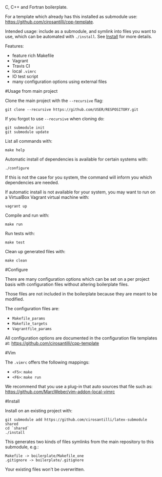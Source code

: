 C, C++ and Fortran boilerplate.

For a template which already has this installed as submodule use: <https://github.com/cirosantilli/cpp-template>.

Intended usage: include as a submodule, and symlink into files you want to use, which can be automated with `./install`. See [Install](#install) for more details.

Features:

- feature rich Makefile
- Vagrant
- Travis CI
- local `.vimrc`
- IO test script
- many configuration options using external files

#Usage from main project

Clone the main project with the `--recursive` flag:

    git clone --recursive https://github.com/USER/RESPOSITORY.git

If you forgot to use `--recursive` when cloning do:

    git submodule init
    git submodule update

List all commands with:

    make help

Automatic install of dependencies is available for certain systems with:

    ./configure

If this is not the case for you system, the command will inform you which dependencies are needed.

If automatic install is not available for your system, you may want to run on a VirtualBox Vagrant virtual machine with:

    vagrant up

Compile and run with:

    make run

Run tests with:

    make test

Clean up generated files with:

    make clean

#Configure

There are many configuration options which can be set on a per project basis with configuration files without altering boilerplate files.

Those files are not included in the boilerplate because they are meant to be modified.

The configuration files are:

- `Makefile_params`
- `Makefile_targets`
- `Vagrantfile_params`

All configuration options are documented in the configuration file templates at: <https://github.com/cirosantilli/cpp-template>

#Vim

The `.vimrc` offers the following mappings:

- `<F5>`: `make`
- `<F6>`: `make run`

We recommend that you use a plug-in that auto sources that file such as: <https://github.com/MarcWeber/vim-addon-local-vimrc>

#Install

Install on an existing project with:

    git submodule add https://github.com/cirosantilli/latex-submodule shared
    cd `shared`
    ./install

This generates two kinds of files symlinks from the main repository to this submodule, e.g.:

    Makefile -> boilerplate/Makefile_one
    .gitignore -> boilerplate/.gitignore

Your existing files won't be overwritten.
